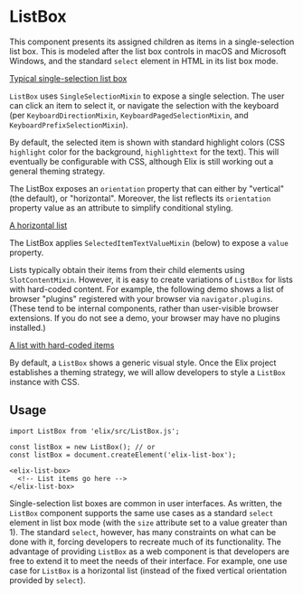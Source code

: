# ListBox

This component presents its assigned children as items in a single-selection list box. This is modeled after the list box controls in macOS and Microsoft Windows, and the standard `select` element in HTML in its list box mode.

[Typical single-selection list box](/demos/listBox.html)

`ListBox` uses `SingleSelectionMixin` to expose a single selection. The user can click an item to select it, or navigate the selection with the keyboard (per `KeyboardDirectionMixin`, `KeyboardPagedSelectionMixin`, and `KeyboardPrefixSelectionMixin`).

By default, the selected item is shown with standard highlight colors (CSS `highlight` color for the background, `highlighttext` for the text). This will eventually be configurable with CSS, although Elix is still working out a general theming strategy.

The ListBox exposes an `orientation` property that can either by "vertical" (the default), or "horizontal". Moreover, the list reflects its `orientation` property value as an attribute to simplify conditional styling.

[A horizontal list](/demos/horizontalList.html)

The ListBox applies `SelectedItemTextValueMixin` (below) to expose a `value` property.

Lists typically obtain their items from their child elements using `SlotContentMixin`. However, it is easy to create variations of `ListBox` for lists with hard-coded content. For example, the following demo shows a list of browser "plugins" registered with your browser via
<code>navigator.plugins</code>. (These tend to be internal components, rather than user-visible browser extensions. If you do not see a demo, your browser may have no plugins installed.)

[A list with hard-coded items](/demos/browserPluginList.html)

By default, a `ListBox` shows a generic visual style. Once the Elix project establishes a theming strategy, we will allow developers to style a `ListBox` instance with CSS.


## Usage

    import ListBox from 'elix/src/ListBox.js';

    const listBox = new ListBox(); // or
    const listBox = document.createElement('elix-list-box');

    <elix-list-box>
      <!-- List items go here -->
    </elix-list-box>

Single-selection list boxes are common in user interfaces. As written, the `ListBox` component supports the same use cases as a standard `select` element in list box mode (with the `size` attribute set to a value greater than 1). The standard `select`, however, has many constraints on what can be done with it, forcing developers to recreate much of its functionality. The advantage of providing `ListBox` as a web component is that developers are free to extend it to meet the needs of their interface. For example, one use case for `ListBox` is a horizontal list (instead of the fixed vertical orientation provided by `select`).
